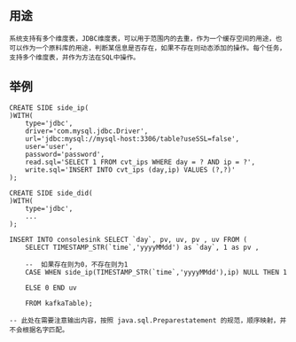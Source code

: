 ## 用途

    系统支持有多个维度表，JDBC维度表，可以用于范围内的去重，作为一个缓存空间的用途，也可以作为一个原料库的用途，判断某信息是否存在，如果不存在则动态添加的操作。每个任务，支持多个维度表，并作为方法在SQL中操作。
	

## 举例

```
CREATE SIDE side_ip(
)WITH(
    type='jdbc',
    driver='com.mysql.jdbc.Driver',
    url='jdbc:mysql://mysql-host:3306/table?useSSL=false',
    user='user',
    password='password',
    read.sql='SELECT 1 FROM cvt_ips WHERE day = ? AND ip = ?',
    write.sql='INSERT INTO cvt_ips (day,ip) VALUES (?,?)'
);

CREATE SIDE side_did(
)WITH(
    type='jdbc',
    ...
);

INSERT INTO consolesink SELECT `day`, pv, uv, pv , uv FROM (
    SELECT TIMESTAMP_STR(`time`,'yyyyMMdd') as `day`, 1 as pv , 
    
    --  如果存在则为0，不存在则为1
    CASE WHEN side_ip(TIMESTAMP_STR(`time`,'yyyyMMdd'),ip) NULL THEN 1
    
    ELSE 0 END uv
 	
 	FROM kafkaTable);

-- 此处在需要注意输出内容，按照 java.sql.Preparestatement 的规范，顺序映射，并不会根据名字匹配。

```
